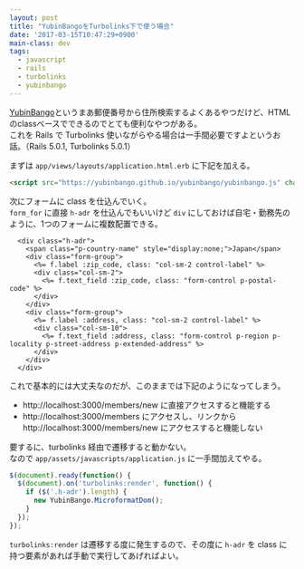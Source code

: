 ```yaml
---
layout: post
title: "YubinBangoをTurbolinks下で使う場合"
date: '2017-03-15T10:47:29+0900'
main-class: dev
tags:
  - javascript
  - rails
  - turbolinks
  - yubinbango
---
```


[YubinBango](https://yubinbango.github.io/)というまあ郵便番号から住所検索するよくあるやつだけど、HTMLのclassベースでできるのでとても便利なやつがある。  
これを Rails で Turbolinks 使いながらやる場合は一手間必要ですよというお話。（Rails 5.0.1, Turbolinks 5.0.1）

まずは `app/views/layouts/application.html.erb` に下記を加える。

```html
<script src="https://yubinbango.github.io/yubinbango/yubinbango.js" charset="UTF-8"></script>
```

次にフォームに class を仕込んでいく。  
`form_for` に直接 `h-adr` を仕込んでもいいけど `div` にしておけば自宅・勤務先のように、1つのフォームに複数配置できる。

```erb
  <div class="h-adr">
    <span class="p-country-name" style="display:none;">Japan</span>
    <div class="form-group">
      <%= f.label :zip_code, class: "col-sm-2 control-label" %>
      <div class="col-sm-2">
        <%= f.text_field :zip_code, class: "form-control p-postal-code" %>
      </div>
    </div>
    <div class="form-group">
      <%= f.label :address, class: "col-sm-2 control-label" %>
      <div class="col-sm-10">
        <%= f.text_field :address, class: "form-control p-region p-locality p-street-address p-extended-address" %>
      </div>
    </div>
  </div>
```

これで基本的には大丈夫なのだが、このままでは下記のようになってしまう。

* http://localhost:3000/members/new に直接アクセスすると機能する
* http://localhost:3000/members にアクセスし、リンクから http://localhost:3000/members/new にアクセスすると機能しない

要するに、turbolinks 経由で遷移すると動かない。  
なので `app/assets/javascripts/application.js` に一手間加えてやる。

```js
$(document).ready(function() {
  $(document).on('turbolinks:render', function() {
    if ($('.h-adr').length) {
      new YubinBango.MicroformatDom();
    }
  });
});
```

`turbolinks:render` は遷移する度に発生するので、その度に `h-adr` を class に持つ要素があれば手動で実行してあげればよい。
